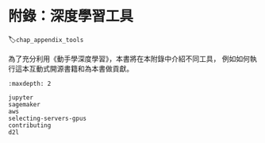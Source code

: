 # 附錄：深度學習工具
:label:`chap_appendix_tools`

為了充分利用《動手學深度學習》，本書將在本附錄中介紹不同工具，
例如如何執行這本互動式開源書籍和為本書做貢獻。

```toc
:maxdepth: 2

jupyter
sagemaker
aws
selecting-servers-gpus
contributing
d2l
```
